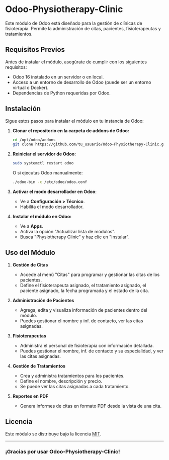 # Odoo-Physiotherapy-Clinic

Este módulo de Odoo está diseñado para la gestión de clínicas de fisioterapia. Permite la administración de citas, pacientes, fisioterapeutas y tratamientos.

## Requisitos Previos

Antes de instalar el módulo, asegúrate de cumplir con los siguientes requisitos:

- Odoo 16 instalado en un servidor o en local.
- Acceso a un entorno de desarrollo de Odoo (puede ser un entorno virtual o Docker).
- Dependencias de Python requeridas por Odoo.

## Instalación

Sigue estos pasos para instalar el módulo en tu instancia de Odoo:

1. **Clonar el repositorio en la carpeta de addons de Odoo:**
   ```sh
   cd /opt/odoo/addons
   git clone https://github.com/tu_usuario/Odoo-Physiotherapy-Clinic.git
   ```

2. **Reiniciar el servidor de Odoo:**
   ```sh
   sudo systemctl restart odoo
   ```
   O si ejecutas Odoo manualmente:
   ```sh
   ./odoo-bin -c /etc/odoo/odoo.conf
   ```

3. **Activar el modo desarrollador en Odoo**:
   - Ve a **Configuración > Técnico**.
   - Habilita el modo desarrollador.

4. **Instalar el módulo en Odoo:**
   - Ve a **Apps**.
   - Activa la opción "Actualizar lista de módulos".
   - Busca "Physiotherapy Clinic" y haz clic en "Instalar".

## Uso del Módulo

1. **Gestión de Citas**  
   - Accede al menú "Citas" para programar y gestionar las citas de los pacientes.
   - Define el fisioterapeuta asignado, el tratamiento asignado, el paciente asignado, la fecha programada y el estado de la cita.

2. **Administración de Pacientes**  
   - Agrega, edita y visualiza información de pacientes dentro del módulo.
   - Puedes gestionar el nombre y inf. de contacto, ver las citas asignadas.

3. **Fisioterapeutas**  
   - Administra el personal de fisioterapia con información detallada.
   - Puedes gestionar el nombre, inf. de contacto y su especialidad, y ver las citas asignadas.

4. **Gestión de Tratamientos**  
   - Crea y administra tratamientos para los pacientes.
   - Define el nombre, descripción y precio.
   - Se puede ver las citas asignadas a cada tratamiento.

5. **Reportes en PDF**  
   - Genera informes de citas en formato PDF desde la vista de una cita.

## Licencia

Este módulo se distribuye bajo la licencia [MIT](https://opensource.org/license/MIT).

---

### ¡Gracias por usar Odoo-Physiotherapy-Clinic!
